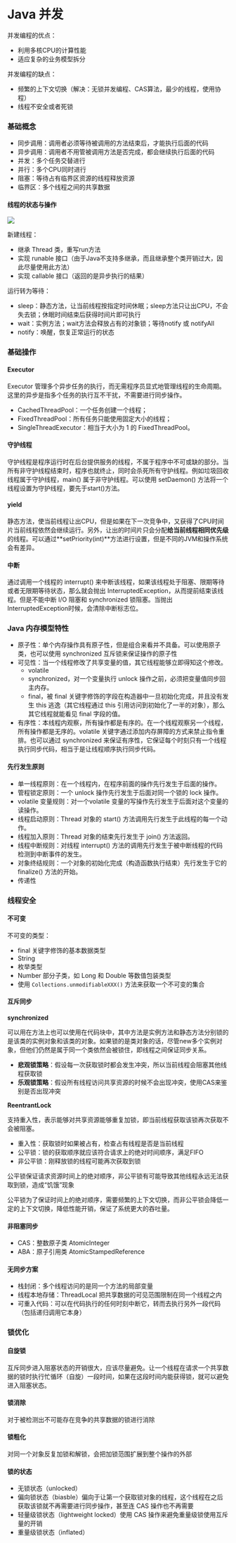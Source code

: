 # Java 并发

并发编程的优点：

- 利用多核CPU的计算性能
- 适应复杂的业务模型拆分

并发编程的缺点：

- 频繁的上下文切换（解决：无锁并发编程、CAS算法，最少的线程，使用协程）
- 线程不安全或者死锁

### 基础概念

- 同步调用：调用者必须等待被调用的方法结束后，才能执行后面的代码
- 异步调用：调用者不用管被调用方法是否完成，都会继续执行后面的代码
- 并发：多个任务交替进行
- 并行：多个CPU同时进行
- 阻塞：等待占有临界区资源的线程释放资源
- 临界区：多个线程之间的共享数据

#### 线程的状态与操作

![](https://cyc2018.github.io/CS-Notes/pics/96706658-b3f8-4f32-8eb3-dcb7fc8d5381.jpg)

新建线程：

- 继承 Thread 类，重写run方法
- 实现 runable 接口（由于Java不支持多继承，而且继承整个类开销过大，因此尽量使用此方法）
- 实现 callable 接口（返回的是异步执行的结果）

运行转为等待：

- sleep：静态方法，让当前线程按指定时间休眠；sleep方法只让出CPU，不会失去锁；休眠时间结束后获得时间片即可执行
- wait：实例方法；wait方法会释放占有的对象锁；等待notify 或 notifyAll 
- notify：唤醒，恢复正常运行的状态

### 基础操作

#### Executor

Executor 管理多个异步任务的执行，而无需程序员显式地管理线程的生命周期。这里的异步是指多个任务的执行互不干扰，不需要进行同步操作。

- CachedThreadPool：一个任务创建一个线程；
- FixedThreadPool：所有任务只能使用固定大小的线程；
- SingleThreadExecutor：相当于大小为 1 的 FixedThreadPool。

#### 守护线程

守护线程是程序运行时在后台提供服务的线程，不属于程序中不可或缺的部分。当所有非守护线程结束时，程序也就终止，同时会杀死所有守护线程。例如垃圾回收线程属于守护线程，main() 属于非守护线程。可以使用 setDaemon() 方法将一个线程设置为守护线程，要先于start()方法。

#### yield

静态方法，使当前线程让出CPU，但是如果在下一次竞争中，又获得了CPU时间片当前线程依然会继续运行。另外，让出的时间片只会分配**给当前线程相同优先级**的线程。可以通过**setPriority(int)**方法进行设置，但是不同的JVM和操作系统会有差异。

#### 中断

通过调用一个线程的 interrupt() 来中断该线程，如果该线程处于阻塞、限期等待或者无限期等待状态，那么就会抛出 InterruptedException，从而提前结束该线程。但是不能中断 I/O 阻塞和 synchronized 锁阻塞。当抛出InterruptedException时候，会清除中断标志位。

### Java 内存模型特性

- 原子性：单个内存操作具有原子性，但是组合来看并不具备。可以使用原子类，也可以使用 synchronized 互斥锁来保证操作的原子性
- 可见性：当一个线程修改了共享变量的值，其它线程能够立即得知这个修改。
  - volatile
  - synchronized，对一个变量执行 unlock 操作之前，必须把变量值同步回主内存。
  - final，被 final 关键字修饰的字段在构造器中一旦初始化完成，并且没有发生 this 逃逸（其它线程通过 this 引用访问到初始化了一半的对象），那么其它线程就能看见 final 字段的值。
- 有序性：本线程内观察，所有操作都是有序的。在一个线程观察另一个线程，所有操作都是无序的。volatile 关键字通过添加内存屏障的方式来禁止指令重排。也可以通过 synchronized 来保证有序性，它保证每个时刻只有一个线程执行同步代码，相当于是让线程顺序执行同步代码。

#### 先行发生原则

- 单一线程原则：在一个线程内，在程序前面的操作先行发生于后面的操作。
- 管程锁定原则：一个 unlock 操作先行发生于后面对同一个锁的 lock 操作。
- volatile 变量规则：对一个volatile 变量的写操作先行发生于后面对这个变量的读操作。
- 线程启动原则：Thread 对象的 start() 方法调用先行发生于此线程的每一个动作。
- 线程加入原则：Thread 对象的结束先行发生于 join() 方法返回。
- 线程中断规则：对线程 interrupt() 方法的调用先行发生于被中断线程的代码检测到中断事件的发生。
- 对象终结规则：一个对象的初始化完成（构造函数执行结束）先行发生于它的 finalize() 方法的开始。
- 传递性

### 线程安全

#### 不可变

不可变的类型：

- final 关键字修饰的基本数据类型
- String
- 枚举类型
- Number 部分子类，如 Long 和 Double 等数值包装类型
- 使用 `Collections.unmodifiableXXX()` 方法来获取一个不可变的集合

#### 互斥同步

**synchronized**

可以用在方法上也可以使用在代码块中，其中方法是实例方法和静态方法分别锁的是该类的实例对象和该类的对象。如果锁的是类对象的话，尽管new多个实例对象，但他们仍然是属于同一个类依然会被锁住，即线程之间保证同步关系。

- **悲观锁策略**：假设每一次获取锁时都会发生冲突，所以当前线程会阻塞其他线程获取锁
- **乐观锁策略**：假设所有线程访问共享资源的时候不会出现冲突，使用CAS来鉴别是否出现冲突

**ReentrantLock**

支持重入性，表示能够对共享资源能够重复加锁，即当前线程获取该锁再次获取不会被阻塞。

- 重入性：获取锁时如果被占有，检查占有线程是否是当前线程
- 公平锁：锁的获取顺序就应该符合请求上的绝对时间顺序，满足FIFO
- 非公平锁：刚释放锁的线程可能再次获取到锁

公平锁保证请求资源时间上的绝对顺序，非公平锁有可能导致其他线程永远无法获取到锁，造成“饥饿”现象

公平锁为了保证时间上的绝对顺序，需要频繁的上下文切换，而非公平锁会降低一定的上下文切换，降低性能开销，保证了系统更大的吞吐量。

#### 非阻塞同步

- CAS：整数原子类 AtomicInteger 
- ABA：原子引用类 AtomicStampedReference 

#### 无同步方案

- 栈封闭：多个线程访问的是同一个方法的局部变量
- 线程本地存储：ThreadLocal 把共享数据的可见范围限制在同一个线程之内
- 可重入代码：可以在代码执行的任何时刻中断它，转而去执行另外一段代码（包括递归调用它本身）

### 锁优化

#### 自旋锁

互斥同步进入阻塞状态的开销很大，应该尽量避免。让一个线程在请求一个共享数据的锁时执行忙循环（自旋）一段时间，如果在这段时间内能获得锁，就可以避免进入阻塞状态。

#### 锁消除

对于被检测出不可能存在竞争的共享数据的锁进行消除

#### 锁粗化

对同一个对象反复加锁和解锁，会把加锁范围扩展到整个操作的外部

#### 锁的状态

- 无锁状态（unlocked）
- 偏向锁状态（biasble）偏向于让第一个获取锁对象的线程，这个线程在之后获取该锁就不再需要进行同步操作，甚至连 CAS 操作也不再需要
- 轻量级锁状态（lightweight locked）使用 CAS 操作来避免重量级锁使用互斥量的开销
- 重量级锁状态（inflated）